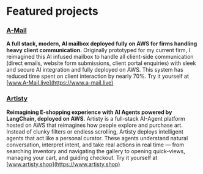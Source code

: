 # Featured projects
### [A-Mail](https://github.com/kailash19961996/A-mail) 

**A full stack, modern, AI mailbox deployed fully on AWS for firms handling heavy client communication.**
Originally prototyped for my current firm, I reimagined this AI infused mailbox to handle all client-side communication (direct emails, website form submissions, client portal enquiries) with sleek and secure AI integration and fully deployed on AWS. This system has reduced time spent on client interaction by nearly 70%. Try it yourself at [www.A-Mail.live](https://www.a-mail.live)

### [Artisty](https://github.com/kailash19961996/Artisty)
**Reimagining E-shopping experience with AI Agents powered by LangChain, deployed on AWS.**
Artisty is a full-stack AI-Agent platform hosted on AWS that reimagines how people explore and purchase art. Instead of clunky filters or endless scrolling, Artisty deploys intelligent agents that act like a personal curator. These agents understand natural conversation, interpret intent, and take real actions in real time — from searching inventory and navigating the gallery to opening quick-views, managing your cart, and guiding checkout. Try it yourself at [www.artisty.shop](https://www.artisty.shop)





